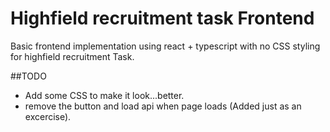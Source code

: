 # Highfield recruitment task Frontend

Basic frontend implementation using react + typescript with no CSS styling for highfield recruitment Task.

##TODO
- Add some CSS to make it look...better.
- remove the button and load api when page loads (Added just as an excercise).
  
